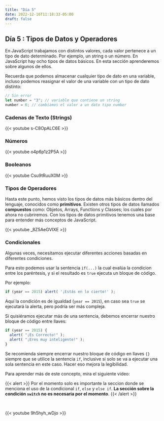 ```yaml
---
title: "Día 5"
date: 2022-12-16T11:18:33-05:00 
draft: false
---
```



## Día 5 : Tipos de Datos y Operadores

En JavaScript trabajamos con distintos valores, cada valor pertenece a un tipo de dato determinado. Por ejemplo, un string o un número.
En JavaScript hay ocho tipos de datos básicos. En esta sección aprenderemos sobre algunos de ellos. 

Recuerda que podemos almacenar cualquier tipo de dato en una variable, incluso podemos reasignar el valor de una variable con un tipo de dato distinto:

```js
// Sin error
let number = "3"; // variable que contiene un string
number = 6; // cambiamos el valor a un dato tipo number
```

### Cadenas de Texto (Strings)

{{< youtube s-C8OpALC6E >}}

### Números

{{< youtube o4p6p1z2P5A >}}

### Booleanos

{{< youtube Csu9tRuuX0M >}}

### Tipos de Operadores

Hasta este punto, hemos visto los tipos de datos más básicos dentro del lenguaje, conocidos como **primitivos**. Existen otros tipos de datos llamados **compuestos** como: Objetos, Arrays, Functions y Classes; los cuales por ahora no cubriremos. Con los tipos de datos primitivos tenemos una base para entender más conceptos de JavaScript.

{{< youtube _8Z5AeGVIXE >}}

### Condicionales

Algunas veces, necesitamos ejecutar diferentes acciones basadas en diferentes condiciones.

Para esto podemos usar la sentencia `if(...)` la cual evalúa la condicion entre los paréntesis, y si el resultado es `true` ejecuta un bloque de código.

Por ejemplo:

```js
if (year == 2015) alert( '¡Estás en lo cierto!' );
```

Aquí la condición es de igualdad (`year == 2015`), en caso sea `true` se ejecutará la alerta, pero podría ser más compleja.

Si quisiéramos ejecutar más de una sentencia, debemos encerrar nuestro bloque de código entre llaves:

```js
if (year == 2015) {
  alert( "¡Es Correcto!" );
  alert( "¡Eres muy inteligente!" );
}
```

Se recomienda siempre encerrar nuestro bloque de código en llaves `{}` siempre que se utilice la sentencia `if`, inclusive si solo se va a ejecutar una sola sentencia en este caso. Hacer eso mejora la legibilidad.

Para aprender más de este concepto, mira el siguiente video: 

{{< alert >}}
Por el momento solo es importante la seccion donde se menciona el uso de la condicional `if`, `else` y `else if`. **La sección sobre la condición `switch` no es necesaria por el momento**.
{{< /alert >}}

<br />

{{< youtube  9h5hyh_wDjo >}}